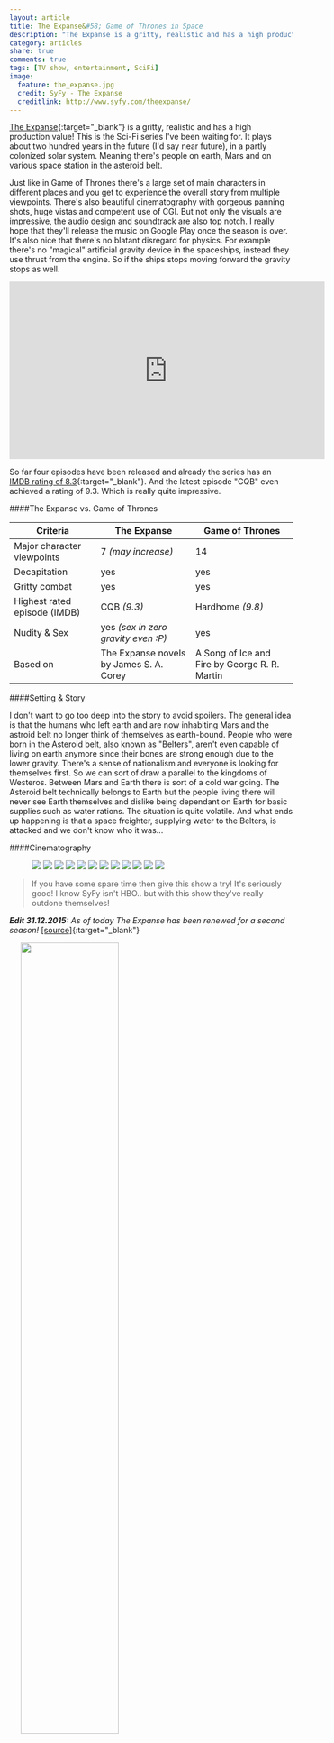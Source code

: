 ```yaml
---
layout: article
title: The Expanse&#58; Game of Thrones in Space
description: "The Expanse is a gritty, realistic and has a high production value! This is the Sci-Fi series I've been waiting for."
category: articles
share: true
comments: true
tags: [TV show, entertainment, SciFi]
image:
  feature: the_expanse.jpg
  credit: SyFy - The Expanse
  creditlink: http://www.syfy.com/theexpanse/
---
```


[The Expanse](http://www.syfy.com/theexpanse){:target="_blank"} is a gritty, realistic and has a high production value! This is the Sci-Fi series I've been waiting for.
It plays about two hundred years in the future (I'd say near future), in a partly colonized solar system. Meaning there's 
people on earth, Mars and on various space station in the asteroid belt. 

Just like in Game of Thrones there's a large set of main characters in different places and you get to experience the overall
story from multiple viewpoints. There's also beautiful cinematography with gorgeous panning shots, huge vistas and competent
use of CGI. But not only the visuals are impressive, the audio design and soundtrack are also top notch. I really hope that they'll 
release the music on Google Play once the season is over. It's also nice that there's no blatant disregard for physics. For example there's 
no "magical" artificial gravity device in the spaceships, instead they use thrust from the engine. So if the ships stops moving forward the gravity stops as well. 

<iframe width="560" height="315" src="https://www.youtube.com/embed/krqqqgixNq8" frameborder="0" allowfullscreen></iframe>

So far four episodes have been released and already the series has an [IMDB rating of 8.3](http://www.imdb.com/title/tt3230854/){:target="_blank"}. 
And the latest episode "CQB" even achieved a rating of 9.3. Which is really quite impressive.

####The Expanse vs. Game of Thrones

| Criteria                     | The Expanse                             | Game of Thrones                                |
|------------------------------|-----------------------------------------|------------------------------------------------|
| Major character viewpoints   | 7 *(may increase)*                      | 14                                             |
| Decapitation                 | yes                                     | yes                                            |
| Gritty combat                | yes                                     | yes                                            |
| Highest rated episode (IMDB) | CQB *(9.3)*                             | Hardhome *(9.8)*                               |
| Nudity & Sex                 | yes *(sex in zero gravity even :P)*     | yes                                            |
| Based on                     | The Expanse novels by James S. A. Corey |  A Song of Ice and Fire by George R. R. Martin |


####Setting & Story

I don't want to go too deep into the story to avoid spoilers. The general idea is that the humans who left earth and are now 
inhabiting Mars and the astroid belt no longer think of themselves as earth-bound. People who were born in the Asteroid belt, also known as "Belters", 
aren't even capable of living on earth anymore since their bones are strong enough due to the lower gravity. There's a sense of
nationalism and everyone is looking for themselves first. So we can sort of draw a parallel to the kingdoms of Westeros. Between 
Mars and Earth there is sort of a cold war going. The Asteroid belt technically belongs to Earth but the people living there will
never see Earth themselves and dislike being dependant on Earth for basic supplies such as water rations. The situation is quite volatile.
And what ends up happening is that a space freighter, supplying water to the Belters, is attacked and we don't know who it was...

####Cinematography

<figure class="half">
	<img src="{{ site.url }}/images/TheExpanse_gallery_101Recap_02.jpg">
	<img src="{{ site.url }}/images/TheExpanse_gallery_101FunFacts_08.jpg">
  <img src="{{ site.url }}/images/TheExpanse_gallery_102Recap_05.jpg">
  <img src="{{ site.url }}/images/TheExpanse_gallery_102Recap_14.jpg">
  <img src="{{ site.url }}/images/TheExpanse_gallery_102Recap_17.jpg">
  <img src="{{ site.url }}/images/TheExpanse_gallery_102Recap_18.jpg">
  <img src="{{ site.url }}/images/TheExpanse_gallery_104Recap_01.jpg">
  <img src="{{ site.url }}/images/TheExpanse_gallery_104Recap_02.jpg">
  <img src="{{ site.url }}/images/TheExpanse_gallery_104Recap_12.jpg">
  <img src="{{ site.url }}/images/TheExpanse_gallery_104Recap_13.jpg">
  <img src="{{ site.url }}/images/TheExpanse_gallery_104Recap_16.jpg">
  <img src="{{ site.url }}/images/TheExpanse_science_101_07.jpg">
</figure>

> If you have some spare time then give this show a try! It's seriously good! I know SyFy isn't HBO.. but with this show they've really outdone themselves!

***Edit 31.12.2015:** As of today The Expanse has been renewed for a second season!* [[source]](http://www.blastr.com/2015-12-31/space-opera-expanse-officially-picked-second-season-syfy){:target="_blank"}

<div class="sidebar" style="padding-left: 20px;">
    <a href="http://www.imdb.com/title/tt3230854" target="_blank"><img style="width:60%; float:both;" src="{{ site.url }}/images/expanse_keyart_final_hires.jpg"></a><br>
    <span style="color:grey;">TV Series | 60min </span><br>
    <b>My Rating:</b> 10/10<br>
    <b>IMDB:</b> 8.3/10 <br>
</div>
